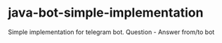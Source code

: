 # java-bot-simple-implementation
Simple implementation for telegram bot. Question - Answer from/to bot

